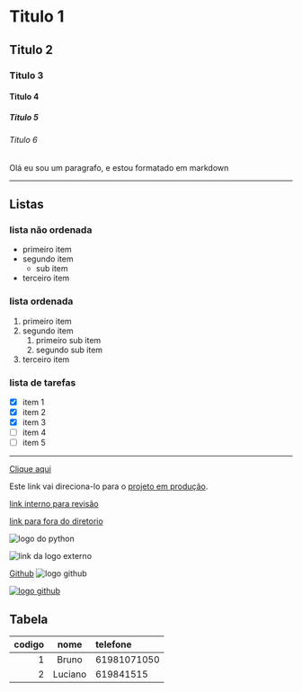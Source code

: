 # Titulo 1
## Titulo 2
### Titulo 3
#### Titulo 4
##### Titulo 5
###### Titulo 6

Olá eu sou um paragrafo, e estou formatado em markdown

---

## Listas

### lista não ordenada

- primeiro item
- segundo item
    - sub item
- terceiro item

### lista ordenada

1. primeiro item
1. segundo item
    1. primeiro sub item
    1. segundo sub item
1. terceiro item

### lista de tarefas

- [x] item 1
- [x] item 2
- [x] item 3
- [ ] item 4
- [ ] item 5

---
[Clique aqui]('http://www.nossaempresa.net.br/wp')

Este link vai direciona-lo para o [projeto em produção]('google.com').


[link interno para revisão](./revisao.md)


[link para fora do diretorio](../arquivo_raiz.md)

![logo do python](../assets/python_logo.webp)

![link da logo externo](https://www.python.org/static/community_logos/python-logo-master-v3-TM-flattened.png)

[Github](http://github.com)
![logo github](../assets/icons8-github-100.png)

[![logo github](../assets/icons8-github-100.png)](http://github.com)

## Tabela
| codigo | nome | telefone|
|-:|:-:|:-|
|1|Bruno|61981071050|
|2|Luciano|619841515|
